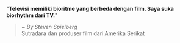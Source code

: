 "**Televisi memiliki bioritme yang berbeda dengan film. Saya suka biorhythm dari TV.**"

> ~ _By Steven Spielberg_  
Sutradara dan produser film dari Amerika Serikat
